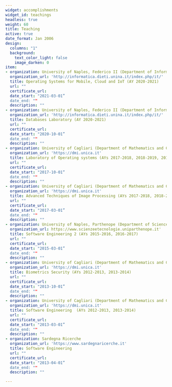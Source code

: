 ```yaml
---
widget: accomplishments
widget_id: teachings
headless: true
weight: 60
title: Teaching
active: true
date_format: Jan 2006
design:
  columns: "1"
  background:
    text_color_light: false
    image_darken: 0
item:
- organization: University of Naples, Federico II (Department of Information Technology and Electrical Engineering)
  organization_url: 'http://informatica.dieti.unina.it/index.php/it/'
  title: Operating Systems for Mobile, Cloud and IoT (AY 2020-2021)
  url: ""
  certificate_url: 
  date_start: "2021-03-01”
  date_end: ""
  description: ""
- organization: University of Naples, Federico II (Department of Information Technology and Electrical Engineering)
  organization_url: 'http://informatica.dieti.unina.it/index.php/it/'
  title: Databases Laboratory (AY 2020-2021)
  url: ""
  certificate_url: 
  date_start: "2020-10-01”
  date_end: ""
  description: ""
- organization: University of Cagliari (Department of Mathematics and Computer Sciences)
  organization_url: 'https://dmi.unica.it'
  title: Laboratory of Operating systems (AYs 2017-2018, 2018-2019, 2019-2020)
  url: ""
  certificate_url: 
  date_start: "2017-10-01“
  date_end: ""
  description: ""
- organization: University of Cagliari (Department of Mathematics and Computer Sciences)
  organization_url: 'https://dmi.unica.it'
  title: Advanced Techniques of Image Processing (AYs 2017-2018, 2018-2019, 2019-2020)
  url: ""
  certificate_url: 
  date_start: "2017-03-01”
  date_end: ""
  description: ""
- organization: University of Naples, Parthenope (Department of Sciences and Technologies)
  organization_url: https://www.scienzeetecnologie.uniparthenope.it'
  title: Software Engineering 2 (AYs 2015-2016, 2016-2017)
  url: ""
  certificate_url: 
  date_start: "2015-03-01”
  date_end: ""
  description: ""
- organization: University of Cagliari (Department of Mathematics and Computer Sciences)
  organization_url: 'https://dmi.unica.it'
  title: Biometrics Security (AYs 2012-2013, 2013-2014)
  url: ""
  certificate_url: 
  date_start: "2013-10-01”
  date_end: ""
  description: ""
- organization: University of Cagliari (Department of Mathematics and Computer Sciences)
  organization_url: 'https://dmi.unica.it'
  title: Software Engineering  (AYs 2012-2013, 2013-2014)
  url: ""
  certificate_url: 
  date_start: "2013-03-01”
  date_end: ""
  description: ""
- organization: Sardegna Ricerche
  organization_url: 'https://www.sardegnaricerche.it'
  title: Software Engineering
  url: ""
  certificate_url: 
  date_start: "2013-04-01”
  date_end: ""
  description: ""

---
```

